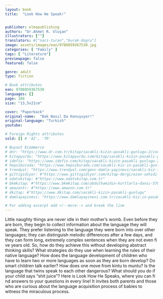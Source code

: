 ```yaml
---
layout: book
title:  "Look How He Speak!"


publisher: elmapublishing
authors: "Dr.Ahmet R. Uluşan"
illustrators: [""]
translators: #["naci-turan","burak-dogru"]
image: assets/images/ean/9786059367530.jpg
categories: [ "Family" ]
tags: [ "Literature"]
previewpage: false
featured: false

genre: adult
type: fiction

# Book attributes
ean: 9786059367530
languages: []
page: 184
size: "13,5x21cm"

cover: "Paperback"
original-name:  "Bak Nasıl Da Konuşuyor!"
original-language: "Turkish"
youtube:

# Foreign Rights attributes
sold: [] # 'AZ', 'TR'

# Buyout Ecommerce
# dnr: "https://www.dr.com.tr/kitap/sacakli-kizin-pasakli-gunlugu-2/cocuk-ve-genclik/genclik-10-yas/roman-oyku/urunno=0001893059001"
# kitapyurdu: "https://www.kitapyurdu.com/kitap/sacakli-kizin-pasakli-gunlugu-2-/560122.html&filter_name=Sa%C3%A7akl%C4%B1+K%C4%B1z%27%C4%B1n+Pasakl%C4%B1+G%C3%BCnl%C3%BC%C4%9F%C3%BC+2"
# idefix: "https://www.idefix.com/kitap/sacakli-kizin-pasakli-gunlugu-2/cocuk-ve-genclik/genclik-10-yas/roman-oyku/urunno=0001893059001"
# hepsiburada: "https://www.hepsiburada.com/sacakli-kiz-in-pasakli-gunlugu-2-damla-yayinevi-p-HBV000012ER86"
# trendyol: "https://www.trendyol.com/genc-damla-yayinevi/sacakli-kiz-in-pasakli-gunlugu-2-p-54825777"
# gittigidiyor: #"https://www.gittigidiyor.com/kitap-dergi/ezan-sehidi-adnan-menderes_pdp_732728793"
# odatvkitap: #"https://www.odatvkitap.com.tr"
# bkmkitap: #"https://www.bkmkitap.com/abdulhamidin-kurtlarla-dansi-578226"
# amazontr: #"https://www.amazon.com.tr"
# dkitap: #"https://www.dkitap.com/sacakli-kizin-pasakli-gunlugu"
# damlayayinevi: "https://www.damlayayinevi.com.tr/sacakli-kiz-in-pasakli-gunlugu-2-bu-iste-bi-terslik-var"

# For adding excerpt add <!--more--> and break the line
---
```

Little naughty things are never idle in their mother’s womb. Even before they are born, they begin
to collect information about the language they will
speak. They prefer listening to the language they
were born into over other languages; they can distinguish melodic differences after a few days, and
they can form long, extremely complex sentences
when they are not even fi ve years old.
So, how do they achieve this without developing
abstract thinking skills?
What strategies do they use when learning the
rules of their native language?
How does the language development of children
who have to learn two or more languages as soon
as they are born develop? Do smart children talk
earlier?
How does one move from kintu to muntu?
Is the language that twins speak to each other
dangerous? What should you do if your child says
“shit juice”? Here is Look How He Speaks, where
you can fi nd answers to your questions in every
line! It invites both parents and those who are
curious about the language acquisition process of
babies to witness the miraculous process.
<!--more--> 

